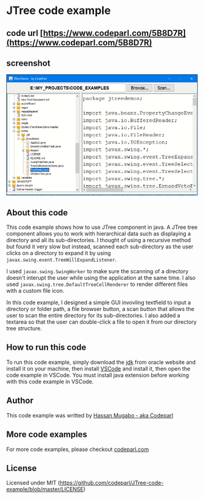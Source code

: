 # JTree code example

## code url [https://www.codeparl.com/5B8D7R](https://www.codeparl.com/5B8D7R)

## screenshot

![screenshot](screenshot.png)

## About this code

This code example shows how to use JTree component in java. A JTree tree component allows you to work with hierarchical data such as displaying a directory and all its sub-directories. I thought of using a recursive method but found it very slow but instead, scanned each sub-directory as the user clicks on a directory to expand it  by using `javax.swing.event.TreeWillExpandListener`.

I used `javax.swing.SwingWorker` to make sure the scanning of a directory doesn't interupt the user while using the application at the same time. I also used `javax.swing.tree.DefaultTreeCellRenderer` to render different files with a custom file icon.

In this code example, I designed a simple GUI invovling textfield to input a directory or folder path, a file browser button, a scan button that allows the user to scan the entire directory for its sub-directories. I also added a textarea so that the user can double-click a file to open it from our directory tree structure.

## How to run this code

To run this code example, simply download the [jdk](https://www.oracle.com/java/technologies/javase-jdk16-downloads.html)  from oracle website and install it on your machine, then install [VSCode](https://code.visualstudio.com/download) and install it, then open the code example in VSCode. You must install java extension before working with this code example in VSCode.

## Author

This code example was writted by [Hassan Mugabo - aka Codeparl](https://github.com/codeparl)

## More code examples

For more code examples, please checkout [codeparl.com](https://codeparl.com)

## License

Licensed under MIT (https://github.com/codeparl/JTree-code-example/blob/master/LICENSE)
